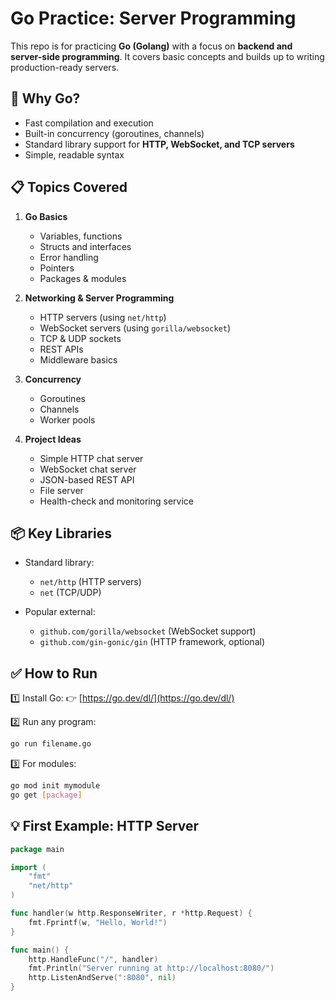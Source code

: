 # Go Practice: Server Programming

This repo is for practicing **Go (Golang)** with a focus on **backend and server-side programming**. It covers basic concepts and builds up to writing production-ready servers.

## 🚀 Why Go?

* Fast compilation and execution
* Built-in concurrency (goroutines, channels)
* Standard library support for **HTTP, WebSocket, and TCP servers**
* Simple, readable syntax

## 📋 Topics Covered

1. **Go Basics**

   * Variables, functions
   * Structs and interfaces
   * Error handling
   * Pointers
   * Packages & modules

2. **Networking & Server Programming**

   * HTTP servers (using `net/http`)
   * WebSocket servers (using `gorilla/websocket`)
   * TCP & UDP sockets
   * REST APIs
   * Middleware basics

3. **Concurrency**

   * Goroutines
   * Channels
   * Worker pools

4. **Project Ideas**

   * Simple HTTP chat server
   * WebSocket chat server
   * JSON-based REST API
   * File server
   * Health-check and monitoring service

## 📦 Key Libraries

* Standard library:

  * `net/http` (HTTP servers)
  * `net` (TCP/UDP)
* Popular external:

  * `github.com/gorilla/websocket` (WebSocket support)
  * `github.com/gin-gonic/gin` (HTTP framework, optional)

## ✅ How to Run

1️⃣ Install Go:
👉 [https://go.dev/dl/](https://go.dev/dl/)

2️⃣ Run any program:

```bash
go run filename.go
```

3️⃣ For modules:

```bash
go mod init mymodule
go get [package]
```

## 💡 First Example: HTTP Server

```go
package main

import (
    "fmt"
    "net/http"
)

func handler(w http.ResponseWriter, r *http.Request) {
    fmt.Fprintf(w, "Hello, World!")
}

func main() {
    http.HandleFunc("/", handler)
    fmt.Println("Server running at http://localhost:8080/")
    http.ListenAndServe(":8080", nil)
}
```




